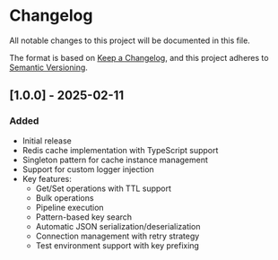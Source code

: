 # Changelog

All notable changes to this project will be documented in this file.

The format is based on [Keep a Changelog](https://keepachangelog.com/en/1.0.0/),
and this project adheres to [Semantic Versioning](https://semver.org/spec/v2.0.0.html).

## [1.0.0] - 2025-02-11

### Added

- Initial release
- Redis cache implementation with TypeScript support
- Singleton pattern for cache instance management
- Support for custom logger injection
- Key features:
  - Get/Set operations with TTL support
  - Bulk operations
  - Pipeline execution
  - Pattern-based key search
  - Automatic JSON serialization/deserialization
  - Connection management with retry strategy
  - Test environment support with key prefixing

